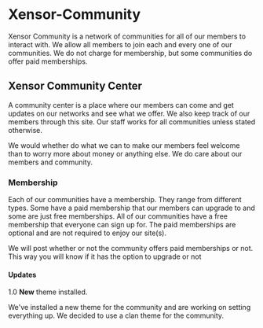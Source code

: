 # Xensor-Community
Xensor Community is a network of communities for all of our members to interact with. We allow all members to join each and every one of our communities. We do not charge for membership, but some communities do offer paid memberships.

## Xensor Community Center

A community center is a place where our members can come and get updates on our networks and see what we offer. We also keep track of our members through this site. Our staff works for all communities unless stated otherwise.

We would whether do what we can to make our members feel welcome than to worry more about money or anything else. We do care about our members and community.

### Membership

Each of our communities have a membership. They range from different types. Some have a paid membership that our members can upgrade to and some are just free memberships. All of our communities have a free membership that everyone can sign up for. The paid memberships are optional and are not required to enjoy our site(s).

We will post whether or not the community offers paid memberships or not. This way you will know if it has the option to upgrade or not

#### Updates

1.0 **New** theme installed.

We've installed a new theme for the community and are working on setting everything up. We decided to use a clan theme for the community.
